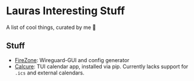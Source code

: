 # Lauras Interesting Stuff
A list of cool things, curated by me 🌠

## Stuff
- [FireZone](https://www.firezone.dev/): Wireguard-GUI and config generator
- [Calcure](https://github.com/anufrievroman/calcure): TUI calendar app, installed via pip. Currently lacks support for `.ics` and external calendars.
